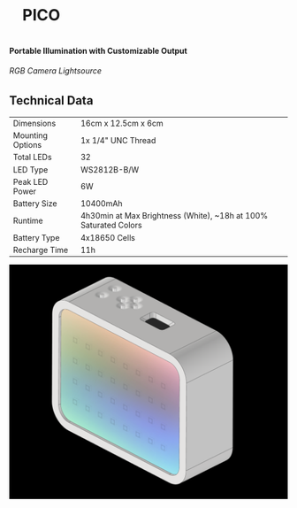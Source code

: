 <div id="user-content-toc">
  <ul>
    <summary><h1 style="display: inline-block;">PICO</h1></summary>
  </ul>
</div>

#### Portable Illumination with Customizable Output
###### RGB Camera Lightsource

## Technical Data


|   |   |
|---|---|
|Dimensions|16cm x 12.5cm x 6cm|
|Mounting Options|1x 1/4" UNC Thread|
|Total LEDs|32|
|LED Type|WS2812B-B/W|
|Peak LED Power|6W|
|Battery Size|10400mAh|
|Runtime|4h30min at Max Brightness (White), ~18h at 100% Saturated Colors|
|Battery Type|4x18650 Cells|
|Recharge Time|11h|


![](Device.png)
